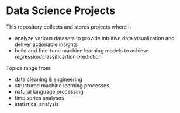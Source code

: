 # Data Science Projects
This repository collects and stores projects where I:

* analyze various datasets to provide intuitive data visualization and deliver actionable insights 
* build and fine-tune machine learning models to achieve regression/classificartion prediction

Topics range from:
* data cleaning & engineering
* structured machine learning processes
* natural language processing
* time series analysos
* statistical analysis
